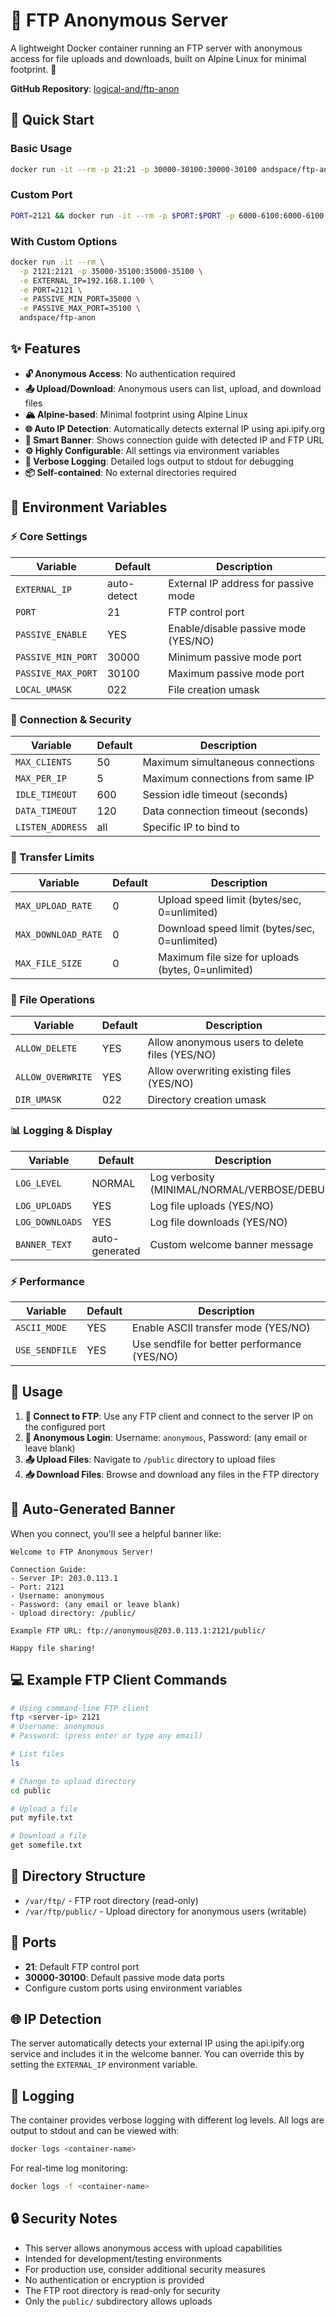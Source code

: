 # 📁 FTP Anonymous Server

A lightweight Docker container running an FTP server with anonymous access for file uploads and downloads, built on Alpine Linux for minimal footprint. 🚀

**GitHub Repository**: [logical-and/ftp-anon](https://github.com/logical-and/ftp-anon)

## 🚀 Quick Start

### Basic Usage

```bash
docker run -it --rm -p 21:21 -p 30000-30100:30000-30100 andspace/ftp-anon
```

### Custom Port

```bash
PORT=2121 && docker run -it --rm -p $PORT:$PORT -p 6000-6100:6000-6100 -v $(pwd):/var/ftp/public -e PORT=$PORT -e PASSIVE_MIN_PORT=6000 -e PASSIVE_MAX_PORT=6100 andspace/ftp-anon
```

### With Custom Options

```bash
docker run -it --rm \
  -p 2121:2121 -p 35000-35100:35000-35100 \
  -e EXTERNAL_IP=192.168.1.100 \
  -e PORT=2121 \
  -e PASSIVE_MIN_PORT=35000 \
  -e PASSIVE_MAX_PORT=35100 \
  andspace/ftp-anon
```

## ✨ Features

- **🔓 Anonymous Access**: No authentication required
- **📤 Upload/Download**: Anonymous users can list, upload, and download files
- **🏔️ Alpine-based**: Minimal footprint using Alpine Linux
- **🌐 Auto IP Detection**: Automatically detects external IP using api.ipify.org
- **💬 Smart Banner**: Shows connection guide with detected IP and FTP URL
- **⚙️ Highly Configurable**: All settings via environment variables
- **📝 Verbose Logging**: Detailed logs output to stdout for debugging
- **📦 Self-contained**: No external directories required

## 🔧 Environment Variables

### ⚡ Core Settings
| Variable | Default | Description |
|----------|---------|-------------|
| `EXTERNAL_IP` | auto-detect | External IP address for passive mode |
| `PORT` | 21 | FTP control port |
| `PASSIVE_ENABLE` | YES | Enable/disable passive mode (YES/NO) |
| `PASSIVE_MIN_PORT` | 30000 | Minimum passive mode port |
| `PASSIVE_MAX_PORT` | 30100 | Maximum passive mode port |
| `LOCAL_UMASK` | 022 | File creation umask |

### 🔐 Connection & Security
| Variable | Default | Description |
|----------|---------|-------------|
| `MAX_CLIENTS` | 50 | Maximum simultaneous connections |
| `MAX_PER_IP` | 5 | Maximum connections from same IP |
| `IDLE_TIMEOUT` | 600 | Session idle timeout (seconds) |
| `DATA_TIMEOUT` | 120 | Data connection timeout (seconds) |
| `LISTEN_ADDRESS` | all | Specific IP to bind to |

### 🚀 Transfer Limits
| Variable | Default | Description |
|----------|---------|-------------|
| `MAX_UPLOAD_RATE` | 0 | Upload speed limit (bytes/sec, 0=unlimited) |
| `MAX_DOWNLOAD_RATE` | 0 | Download speed limit (bytes/sec, 0=unlimited) |
| `MAX_FILE_SIZE` | 0 | Maximum file size for uploads (bytes, 0=unlimited) |

### 📁 File Operations
| Variable | Default | Description |
|----------|---------|-------------|
| `ALLOW_DELETE` | YES | Allow anonymous users to delete files (YES/NO) |
| `ALLOW_OVERWRITE` | YES | Allow overwriting existing files (YES/NO) |
| `DIR_UMASK` | 022 | Directory creation umask |

### 📊 Logging & Display
| Variable | Default | Description |
|----------|---------|-------------|
| `LOG_LEVEL` | NORMAL | Log verbosity (MINIMAL/NORMAL/VERBOSE/DEBUG) |
| `LOG_UPLOADS` | YES | Log file uploads (YES/NO) |
| `LOG_DOWNLOADS` | YES | Log file downloads (YES/NO) |
| `BANNER_TEXT` | auto-generated | Custom welcome banner message |

### ⚡ Performance
| Variable | Default | Description |
|----------|---------|-------------|
| `ASCII_MODE` | YES | Enable ASCII transfer mode (YES/NO) |
| `USE_SENDFILE` | YES | Use sendfile for better performance (YES/NO) |

## 📖 Usage

1. **🔗 Connect to FTP**: Use any FTP client and connect to the server IP on the configured port
2. **👤 Anonymous Login**: Username: `anonymous`, Password: (any email or leave blank)
3. **📤 Upload Files**: Navigate to `/public` directory to upload files
4. **📥 Download Files**: Browse and download any files in the FTP directory

## 🎯 Auto-Generated Banner

When you connect, you'll see a helpful banner like:

```
Welcome to FTP Anonymous Server!

Connection Guide:
- Server IP: 203.0.113.1
- Port: 2121
- Username: anonymous
- Password: (any email or leave blank)
- Upload directory: /public/

Example FTP URL: ftp://anonymous@203.0.113.1:2121/public/

Happy file sharing!
```

## 💻 Example FTP Client Commands

```bash
# Using command-line FTP client
ftp <server-ip> 2121
# Username: anonymous
# Password: (press enter or type any email)

# List files
ls

# Change to upload directory
cd public

# Upload a file
put myfile.txt

# Download a file
get somefile.txt
```

## 📂 Directory Structure

- `/var/ftp/` - FTP root directory (read-only)
- `/var/ftp/public/` - Upload directory for anonymous users (writable)

## 🔌 Ports

- **21**: Default FTP control port
- **30000-30100**: Default passive mode data ports
- Configure custom ports using environment variables

## 🌐 IP Detection

The server automatically detects your external IP using the api.ipify.org service and includes it in the welcome banner. You can override this by setting the `EXTERNAL_IP` environment variable.

## 📝 Logging

The container provides verbose logging with different log levels. All logs are output to stdout and can be viewed with:

```bash
docker logs <container-name>
```

For real-time log monitoring:

```bash
docker logs -f <container-name>
```

## 🔒 Security Notes

- This server allows anonymous access with upload capabilities
- Intended for development/testing environments
- For production use, consider additional security measures
- No authentication or encryption is provided
- The FTP root directory is read-only for security
- Only the `public/` subdirectory allows uploads 